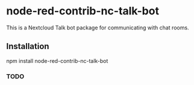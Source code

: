 # node-red-contrib-nc-talk-bot
This is a Nextcloud Talk bot package for communicating with chat rooms.

## Installation
npm install node-red-contrib-nc-talk-bot

### TODO